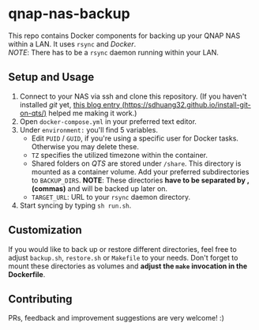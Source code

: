 # qnap-nas-backup
This repo contains Docker components for backing up your QNAP NAS within a LAN.
It uses `rsync` and *Docker*.  
*NOTE*: There has to be a `rsync` daemon running within your LAN.

## Setup and Usage
1. Connect to your NAS via ssh and clone this repository. (If you haven't 
installed *git* yet, 
[this blog entry (https://sdhuang32.github.io/install-git-on-qts/)](https://sdhuang32.github.io/install-git-on-qts/) 
helped me making it work.)
1. Open `docker-compose.yml` in your preferred text editor.
1. Under `environment:` you'll find 5 variables.
    * Edit `PUID` / `GUID`, if you're using a specific user for Docker tasks.
    Otherwise you may delete these.
    * `TZ` specifies the utilized timezone within the container.
    * Shared folders on *QTS* are stored under `/share`. This directory is 
    mounted as a container volume. Add your preferred subdirectories 
    to `BACKUP_DIRS`. **NOTE**: These directories **have to be separated by 
    , (commas)** and will be backed up later on.
    * `TARGET_URL`: URL to your `rsync` daemon directory.
1. Start syncing by typing `sh run.sh`.

## Customization
If you would like to back up or restore different directories, feel free to adjust 
`backup.sh`, `restore.sh` or `Makefile` to your needs. Don't forget to mount 
these directories as volumes and **adjust the `make` invocation in the Dockerfile**.

## Contributing
PRs, feedback and improvement suggestions are very welcome! :)
